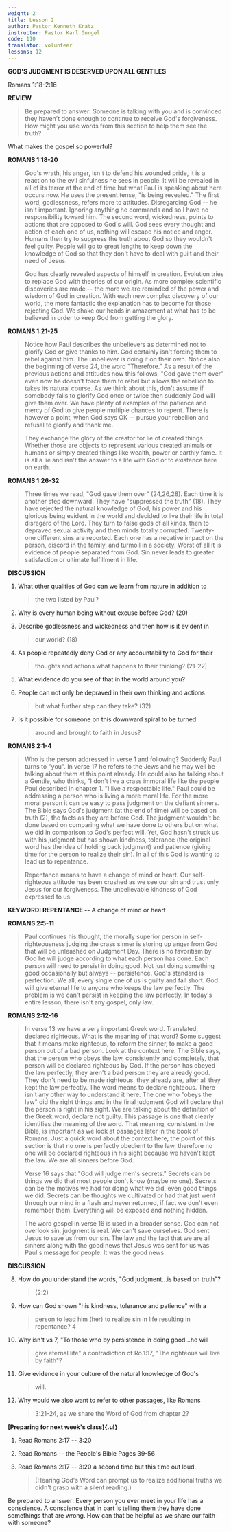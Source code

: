 ```yaml
---
weight: 2
title: Lesson 2
author: Pastor Kenneth Kratz
instructor: Pastor Karl Gurgel
code: 110
translator: volunteer
lessons: 12
---
```


**GOD'S JUDGMENT IS DESERVED UPON ALL GENTILES**

Romans 1:18-2:16

**REVIEW**

> Be prepared to answer: Someone is talking with you and is convinced
> they haven't done enough to continue to receive God's forgiveness. How
> might you use words from this section to help them see the truth?

What makes the gospel so powerful?

**ROMANS 1:18-20**

> God's wrath, his anger, isn't to defend his wounded pride, it is a
> reaction to the evil sinfulness he sees in people. It will be revealed
> in all of its terror at the end of time but what Paul is speaking
> about here occurs now. He uses the present tense, "is being revealed."
> The first word, godlessness, refers more to attitudes. Disregarding
> God -- he isn't important. Ignoring anything he commands and so I have
> no responsibility toward him. The second word, wickedness, points to
> actions that are opposed to God's will. God sees every thought and
> action of each one of us, nothing will escape his notice and anger.
> Humans then try to suppress the truth about God so they wouldn't feel
> guilty. People will go to great lengths to keep down the knowledge of
> God so that they don't have to deal with guilt and their need of
> Jesus.
>
> God has clearly revealed aspects of himself in creation. Evolution
> tries to replace God with theories of our origin. As more complex
> scientific discoveries are made -- the more we are reminded of the
> power and wisdom of God in creation. With each new complex discovery
> of our world, the more fantastic the explanation has to become for
> those rejecting God. We shake our heads in amazement at what has to be
> believed in order to keep God from getting the glory.

**ROMANS 1:21-25**

> Notice how Paul describes the unbelievers as determined not to glorify
> God or give thanks to him. God certainly isn't forcing them to rebel
> against him. The unbeliever is doing it on their own. Notice also the
> beginning of verse 24, the word "Therefore." As a result of the
> previous actions and attitudes now this follows, "God gave them over"
> even now he doesn't force them to rebel but allows the rebellion to
> takes its natural course. As we think about this, don't assume if
> somebody fails to glorify God once or twice then suddenly God will
> give them over. We have plenty of examples of the patience and mercy
> of God to give people multiple chances to repent. There is however a
> point, when God says OK -- pursue your rebellion and refusal to
> glorify and thank me.
>
> They exchange the glory of the creator for lie of created things.
> Whether those are objects to represent various created animals or
> humans or simply created things like wealth, power or earthly fame. It
> is all a lie and isn't the answer to a life with God or to existence
> here on earth.

**ROMANS 1:26-32**

> Three times we read, "God gave them over" (24,26,28). Each time it is
> another step downward. They have "suppressed the truth" (18). They
> have rejected the natural knowledge of God, his power and his glorious
> being evident in the world and decided to live their life in total
> disregard of the Lord. They turn to false gods of all kinds, then to
> depraved sexual activity and then minds totally corrupted. Twenty-one
> different sins are reported. Each one has a negative impact on the
> person, discord in the family, and turmoil in a society. Worst of all
> it is evidence of people separated from God. Sin never leads to
> greater satisfaction or ultimate fulfillment in life.

**DISCUSSION**

1.  What other qualities of God can we learn from nature in addition to
    > the two listed by Paul?

2.  Why is every human being without excuse before God? (20)

3.  Describe godlessness and wickedness and then how is it evident in
    > our world? (18)

4.  As people repeatedly deny God or any accountability to God for their
    > thoughts and actions what happens to their thinking? (21-22)

5.  What evidence do you see of that in the world around you?

6.  People can not only be depraved in their own thinking and actions
    > but what further step can they take? (32)

7.  Is it possible for someone on this downward spiral to be turned
    > around and brought to faith in Jesus?

**ROMANS 2:1-4**

> Who is the person addressed in verse 1 and following? Suddenly Paul
> turns to "you". In verse 17 he refers to the Jews and he may well be
> talking about them at this point already. He could also be talking
> about a Gentile, who thinks, "I don't live a crass immoral life like
> the people Paul described in chapter 1. "I live a respectable life."
> Paul could be addressing a person who is living a more moral life. For
> the more moral person it can be easy to pass judgment on the defiant
> sinners. The Bible says God's judgment (at the end of time) will be
> based on truth (2), the facts as they are before God. The judgment
> wouldn't be done based on comparing what we have done to others but on
> what we did in comparison to God's perfect will. Yet, God hasn't
> struck us with his judgment but has shown kindness, tolerance (the
> original word has the idea of holding back judgment) and patience
> (giving time for the person to realize their sin). In all of this God
> is wanting to lead us to repentance.
>
> Repentance means to have a change of mind or heart. Our self-righteous
> attitude has been crushed as we see our sin and trust only Jesus for
> our forgiveness. The unbelievable kindness of God expressed to us.

**KEYWORD: REPENTANCE --** A change of mind or heart

**ROMANS 2:5-11**

> Paul continues his thought, the morally superior person in
> self-righteousness judging the crass sinner is storing up anger from
> God that will be unleashed on Judgment Day. There is no favoritism by
> God he will judge according to what each person has done. Each person
> will need to persist in doing good. Not just doing something good
> occasionally but always -- persistence. God's standard is perfection.
> We all, every single one of us is guilty and fall short. God will give
> eternal life to anyone who keeps the law perfectly. The problem is we
> can't persist in keeping the law perfectly. In today's entire lesson,
> there isn't any gospel, only law.

**ROMANS 2:12-16**

> In verse 13 we have a very important Greek word. Translated, declared
> righteous. What is the meaning of that word? Some suggest that it
> means make righteous, to reform the sinner, to make a good person out
> of a bad person. Look at the context here. The Bible says, that the
> person who obeys the law, consistently and completely, that person
> will be declared righteous by God. If the person has obeyed the law
> perfectly, they aren't a bad person they are already good. They don't
> need to be made righteous, they already are, after all they kept the
> law perfectly. The word means to declare righteous. There isn't any
> other way to understand it here. The one who "obeys the law" did the
> right things and in the final judgment God will declare that the
> person is right in his sight. We are talking about the definition of
> the Greek word, declare not guilty. This passage is one that clearly
> identifies the meaning of the word. That meaning, consistent in the
> Bible, is important as we look at passages later in the book of
> Romans. Just a quick word about the context here, the point of this
> section is that no one is perfectly obedient to the law, therefore no
> one will be declared righteous in his sight because we haven't kept
> the law. We are all sinners before God.
>
> Verse 16 says that "God will judge men's secrets." Secrets can be
> things we did that most people don't know (maybe no one). Secrets can
> be the motives we had for doing what we did, even good things we did.
> Secrets can be thoughts we cultivated or had that just went through
> our mind in a flash and never returned, if fact we don't even remember
> them. Everything will be exposed and nothing hidden.
>
> The word gospel in verse 16 is used in a broader sense. God can not
> overlook sin, judgment is real. We can't save ourselves. God sent
> Jesus to save us from our sin. The law and the fact that we are all
> sinners along with the good news that Jesus was sent for us was Paul's
> message for people. It was the good news.

**DISCUSSION**

8.  How do you understand the words, "God judgment...is based on truth"?
    > (2:2)

9.  How can God shown "his kindness, tolerance and patience" with a
    > person to lead him (her) to realize sin in life resulting in
    > repentance? 4

10. Why isn't vs 7, "To those who by persistence in doing good...he will
    > give eternal life" a contradiction of Ro.1:17, "The righteous will
    > live by faith"?

11. Give evidence in your culture of the natural knowledge of God's
    > will.

12. Why would we also want to refer to other passages, like Romans
    > 3:21-24, as we share the Word of God from chapter 2?

**[Preparing for next week's class]{.ul}**

1.  Read Romans 2:17 -- 3:20

2.  Read Romans -- the People's Bible Pages 39-56

3.  Read Romans 2:17 -- 3:20 a second time but this time out loud.
    > (Hearing God's Word can prompt us to realize additional truths we
    > didn't grasp with a silent reading.)

Be prepared to answer: Every person you ever meet in your life has a
conscience. A conscience that in part is telling them they have done
somethings that are wrong. How can that be helpful as we share our faith
with someone?
